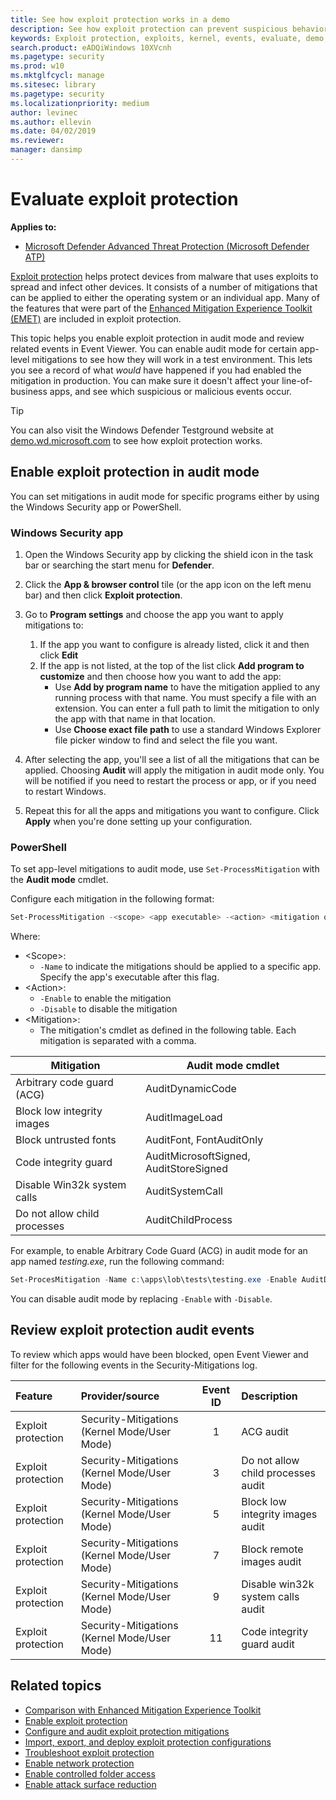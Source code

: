 ```yaml
---
title: See how exploit protection works in a demo
description: See how exploit protection can prevent suspicious behaviors from occurring on specific apps.
keywords: Exploit protection, exploits, kernel, events, evaluate, demo, try, mitigiation
search.product: eADQiWindows 10XVcnh
ms.pagetype: security
ms.prod: w10
ms.mktglfcycl: manage
ms.sitesec: library
ms.pagetype: security
ms.localizationpriority: medium
author: levinec
ms.author: ellevin
ms.date: 04/02/2019
ms.reviewer: 
manager: dansimp
---
```


# Evaluate exploit protection

**Applies to:**

- [Microsoft Defender Advanced Threat Protection (Microsoft Defender ATP)](https://go.microsoft.com/fwlink/p/?linkid=2069559)

[Exploit protection](exploit-protection-exploit-guard.md) helps protect devices from malware that uses exploits to spread and infect other devices. 
It consists of a number of mitigations that can be applied to either the operating system or an individual app.
Many of the features that were part of the [Enhanced Mitigation Experience Toolkit (EMET)](https://technet.microsoft.com/security/jj653751) are included in exploit protection. 

This topic helps you enable exploit protection in audit mode and review related events in Event Viewer. 
You can enable audit mode for certain app-level mitigations to see how they will work in a test environment.
This lets you see a record of what *would* have happened if you had enabled the mitigation in production.
You can make sure it doesn't affect your line-of-business apps, and see which suspicious or malicious events occur.

>[!TIP]
>You can also visit the Windows Defender Testground website at [demo.wd.microsoft.com](https://demo.wd.microsoft.com?ocid=cx-wddocs-testground) to see how exploit protection works.

## Enable exploit protection in audit mode

You can set mitigations in audit mode for specific programs either by using the Windows Security app or PowerShell. 

### Windows Security app

1. Open the Windows Security app by clicking the shield icon in the task bar or searching the start menu for **Defender**.

2. Click the **App & browser control** tile (or the app icon on the left menu bar) and then click **Exploit protection**.
      
3. Go to **Program settings** and choose the app you want to apply mitigations to:

    1. If the app you want to configure is already listed, click it and then click **Edit**
    2. If the app is not listed, at the top of the list click **Add program to customize** and then choose how you want to add the app:
        - Use **Add by program name** to have the mitigation applied to any running process with that name. You must specify a file with an extension. You can enter a full path to limit the mitigation to only the app with that name in that location.
        - Use **Choose exact file path** to use a standard Windows Explorer file picker window to find and select the file you want.
		        
4. After selecting the app, you'll see a list of all the mitigations that can be applied. Choosing **Audit** will apply the mitigation in audit mode only. You will be notified if you need to restart the process or app, or if you need to restart Windows.

5. Repeat this for all the apps and mitigations you want to configure. Click **Apply** when you're done setting up your configuration.

### PowerShell

To set app-level mitigations to audit mode, use `Set-ProcessMitigation` with the **Audit mode** cmdlet. 

Configure each mitigation in the following format:


```PowerShell
Set-ProcessMitigation -<scope> <app executable> -<action> <mitigation or options>,<mitigation or options>,<mitigation or options>
```

Where:

- \<Scope>:
    - `-Name` to indicate the mitigations should be applied to a specific app. Specify the app's executable after this flag.
- \<Action>:
    - `-Enable` to enable the mitigation
    - `-Disable` to disable the mitigation
- \<Mitigation>:
    - The mitigation's cmdlet as defined in the following table. Each mitigation is separated with a comma.

| Mitigation | Audit mode cmdlet |
| - | - |
|Arbitrary code guard (ACG) |  AuditDynamicCode |
|Block low integrity images |  AuditImageLoad   |
|Block untrusted fonts | AuditFont,   FontAuditOnly |
|Code integrity guard |   AuditMicrosoftSigned,   AuditStoreSigned |
|Disable Win32k system calls  |   AuditSystemCall |
|Do not allow child processes |   AuditChildProcess |

For example, to enable Arbitrary Code Guard (ACG) in audit mode for an app named *testing.exe*, run the following command:

```PowerShell
Set-ProcesMitigation -Name c:\apps\lob\tests\testing.exe -Enable AuditDynamicCode
```

You can disable audit mode by replacing `-Enable` with `-Disable`.

## Review exploit protection audit events

To review which apps would have been blocked, open Event Viewer and filter for the following events in the Security-Mitigations log.

Feature | Provider/source | Event ID | Description
:-|:-|:-:|:-
Exploit protection | Security-Mitigations (Kernel Mode/User Mode) | 1 | ACG audit
Exploit protection | Security-Mitigations (Kernel Mode/User Mode) | 3 | Do not allow child processes audit
Exploit protection | Security-Mitigations (Kernel Mode/User Mode) | 5 | Block low integrity images audit
Exploit protection | Security-Mitigations (Kernel Mode/User Mode) | 7 | Block remote images audit
Exploit protection | Security-Mitigations (Kernel Mode/User Mode) | 9 | Disable win32k system calls audit
Exploit protection | Security-Mitigations (Kernel Mode/User Mode) | 11 | Code integrity guard audit

## Related topics
- [Comparison with Enhanced Mitigation Experience Toolkit](emet-exploit-protection-exploit-guard.md)
- [Enable exploit protection](enable-exploit-protection.md)
- [Configure and audit exploit protection mitigations](customize-exploit-protection.md)
- [Import, export, and deploy exploit protection configurations](import-export-exploit-protection-emet-xml.md)
- [Troubleshoot exploit protection](troubleshoot-exploit-protection-mitigations.md)
- [Enable network protection](enable-network-protection.md)
- [Enable controlled folder access](enable-controlled-folders-exploit-guard.md)
- [Enable attack surface reduction](enable-attack-surface-reduction.md)

